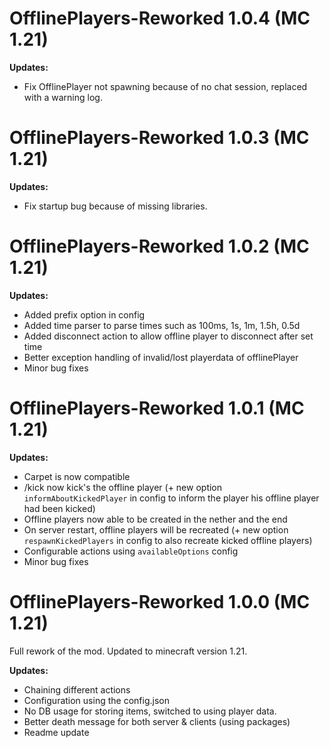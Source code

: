 # OfflinePlayers-Reworked 1.0.4 (MC 1.21)

**Updates:**
- Fix OfflinePlayer not spawning because of no chat session, replaced with a warning log.

# OfflinePlayers-Reworked 1.0.3 (MC 1.21)

**Updates:**
- Fix startup bug because of missing libraries.

# OfflinePlayers-Reworked 1.0.2 (MC 1.21)

**Updates:**
- Added prefix option in config
- Added time parser to parse times such as 100ms, 1s, 1m, 1.5h, 0.5d
- Added disconnect action to allow offline player to disconnect after set time
- Better exception handling of invalid/lost playerdata of offlinePlayer
- Minor bug fixes


# OfflinePlayers-Reworked 1.0.1 (MC 1.21)

**Updates:**
- Carpet is now compatible
- /kick now kick's the offline player (+ new option `informAboutKickedPlayer` in config to inform the player his offline player had been kicked)
- Offline players now able to be created in the nether and the end
- On server restart, offline players will be recreated (+ new option `respawnKickedPlayers` in config to also recreate kicked offline players)
- Configurable actions using `availableOptions` config
- Minor bug fixes

# OfflinePlayers-Reworked 1.0.0 (MC 1.21)

Full rework of the mod. Updated to minecraft version 1.21.

**Updates:**  
- Chaining different actions
- Configuration using the config.json
- No DB usage for storing items, switched to using player data.
- Better death message for both server & clients (using packages)
- Readme update
